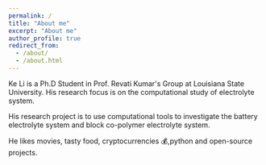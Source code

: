 ```yaml
---
permalink: /
title: "About me"
excerpt: "About me"
author_profile: true
redirect_from: 
  - /about/
  - /about.html
---
```


Ke Li is a Ph.D Student in Prof. Revati Kumar's Group at Louisiana State University. His research focus is on the computational study of electrolyte system.

His research project is to use computational tools to investigate the battery electrolyte system and block co-polymer electrolyte system.

He likes movies, tasty food,  cryptocurrencies 💰,python and open-source projects.


